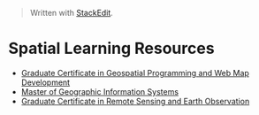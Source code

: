


> Written with [StackEdit](https://stackedit.io/).

# Spatial Learning Resources

- [Graduate Certificate in Geospatial Programming and Web Map Development](https://www.worldcampus.psu.edu/degrees-and-certificates/penn-state-online-geospatial-programming-and-web-map-development-certificate/courses)
- [Master of Geographic Information Systems](https://www.worldcampus.psu.edu/degrees-and-certificates/geographic-information-systems-gis-masters/overview)
- [Graduate Certificate in Remote Sensing and Earth Observation](https://www.worldcampus.psu.edu/degrees-and-certificates/penn-state-online-remote-sensing-earth-observation-certificate/overview)
<!--stackedit_data:
eyJoaXN0b3J5IjpbMjA2Njk5MTM1Nl19
-->